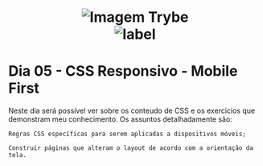 <h1 align="center">
    <img alt="Imagem Trybe" src="https://media.licdn.com/dms/image/C4D16AQGBxtWPbZcNRg/profile-displaybackgroundimage-shrink_200_800/0/1644644094481?e=2147483647&v=beta&t=WXCuv3v7rjkMJKCqnhKdMt7gI9zzkOs9do7oirDm_M4"/><br>
    <img alt= "label" src="https://img.shields.io/badge/Developed%20by-Sara%20Maria-lightgrey">
</h1>

# Dia 05 - CSS Responsivo - Mobile First

Neste dia será possível ver sobre os conteudo de CSS e os exercicios que demonstram meu conhecimento. Os assuntos detalhadamente são:

```
Regras CSS específicas para serem aplicadas a dispositivos móveis;

Construir páginas que alteram o layout de acordo com a orientação da tela.